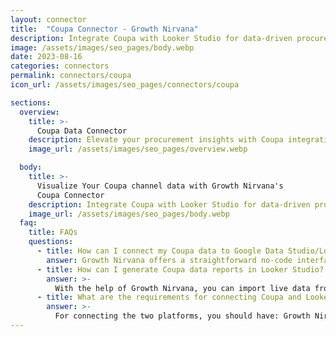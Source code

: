 ```yaml
---
layout: connector
title:  "Coupa Connector - Growth Nirvana"
description: Integrate Coupa with Looker Studio for data-driven procurement analytics that guide your purchasing strategies.
image: /assets/images/seo_pages/body.webp
date: 2023-08-16
categories: connectors
permalink: connectors/coupa
icon_url: /assets/images/seo_pages/connectors/coupa

sections:
  overview:
    title: >-
      Coupa Data Connector
    description: Elevate your procurement insights with Coupa integration. Seamlessly merge procurement data from Coupa with Looker Studio's analytical capabilities, unlocking insights that drive purchasing strategies, supply chain performance, and operational efficiency.
    image_url: /assets/images/seo_pages/overview.webp

  body:
    title: >-
      Visualize Your Coupa channel data with Growth Nirvana's
      Coupa Connector
    description: Integrate Coupa with Looker Studio for data-driven procurement analytics that guide your purchasing strategies.
    image_url: /assets/images/seo_pages/body.webp
  faq:
    title: FAQs
    questions:
      - title: How can I connect my Coupa data to Google Data Studio/Looker Studio?
        answer: Growth Nirvana offers a straightforward no-code interface to connect to Coupa data sources.
      - title: How can I generate Coupa data reports in Looker Studio?
        answer: >-
          With the help of Growth Nirvana, you can import live data from Coupa into Looker Studio. These data can be viewed in charts, tables, and dashboards to generate branded reports that can be shared instantly.
      - title: What are the requirements for connecting Coupa and Looker Studio?
        answer: >-
          For connecting the two platforms, you should have: Growth Nirvana Account and Coupa Ads Account
---
```

